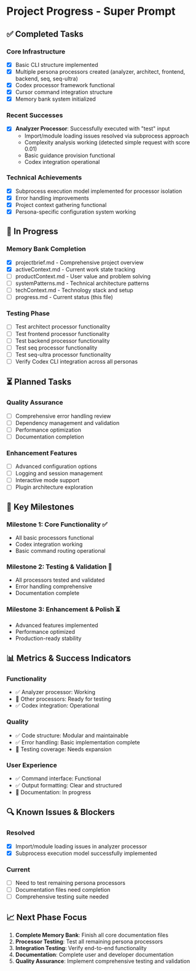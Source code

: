 # Project Progress - Super Prompt

## ✅ Completed Tasks

### Core Infrastructure

- [x] Basic CLI structure implemented
- [x] Multiple persona processors created (analyzer, architect, frontend,
      backend, seq, seq-ultra)
- [x] Codex processor framework functional
- [x] Cursor command integration structure
- [x] Memory bank system initialized

### Recent Successes

- [x] **Analyzer Processor**: Successfully executed with "test" input
  - Import/module loading issues resolved via subprocess approach
  - Complexity analysis working (detected simple request with score 0.01)
  - Basic guidance provision functional
  - Codex integration operational

### Technical Achievements

- [x] Subprocess execution model implemented for processor isolation
- [x] Error handling improvements
- [x] Project context gathering functional
- [x] Persona-specific configuration system working

## 🔄 In Progress

### Memory Bank Completion

- [x] projectbrief.md - Comprehensive project overview
- [x] activeContext.md - Current work state tracking
- [ ] productContext.md - User value and problem solving
- [ ] systemPatterns.md - Technical architecture patterns
- [ ] techContext.md - Technology stack and setup
- [ ] progress.md - Current status (this file)

### Testing Phase

- [ ] Test architect processor functionality
- [ ] Test frontend processor functionality
- [ ] Test backend processor functionality
- [ ] Test seq processor functionality
- [ ] Test seq-ultra processor functionality
- [ ] Verify Codex CLI integration across all personas

## ⏳ Planned Tasks

### Quality Assurance

- [ ] Comprehensive error handling review
- [ ] Dependency management and validation
- [ ] Performance optimization
- [ ] Documentation completion

### Enhancement Features

- [ ] Advanced configuration options
- [ ] Logging and session management
- [ ] Interactive mode support
- [ ] Plugin architecture exploration

## 🎯 Key Milestones

### Milestone 1: Core Functionality ✅

- All basic processors functional
- Codex integration working
- Basic command routing operational

### Milestone 2: Testing & Validation 🔄

- All processors tested and validated
- Error handling comprehensive
- Documentation complete

### Milestone 3: Enhancement & Polish ⏳

- Advanced features implemented
- Performance optimized
- Production-ready stability

## 📊 Metrics & Success Indicators

### Functionality

- ✅ Analyzer processor: Working
- 🔄 Other processors: Ready for testing
- ✅ Codex integration: Operational

### Quality

- ✅ Code structure: Modular and maintainable
- ✅ Error handling: Basic implementation complete
- 🔄 Testing coverage: Needs expansion

### User Experience

- ✅ Command interface: Functional
- ✅ Output formatting: Clear and structured
- 🔄 Documentation: In progress

## 🔍 Known Issues & Blockers

### Resolved

- [x] Import/module loading issues in analyzer processor
- [x] Subprocess execution model successfully implemented

### Current

- [ ] Need to test remaining persona processors
- [ ] Documentation files need completion
- [ ] Comprehensive testing suite needed

## 📈 Next Phase Focus

1. **Complete Memory Bank**: Finish all core documentation files
2. **Processor Testing**: Test all remaining persona processors
3. **Integration Testing**: Verify end-to-end functionality
4. **Documentation**: Complete user and developer documentation
5. **Quality Assurance**: Implement comprehensive testing and validation
